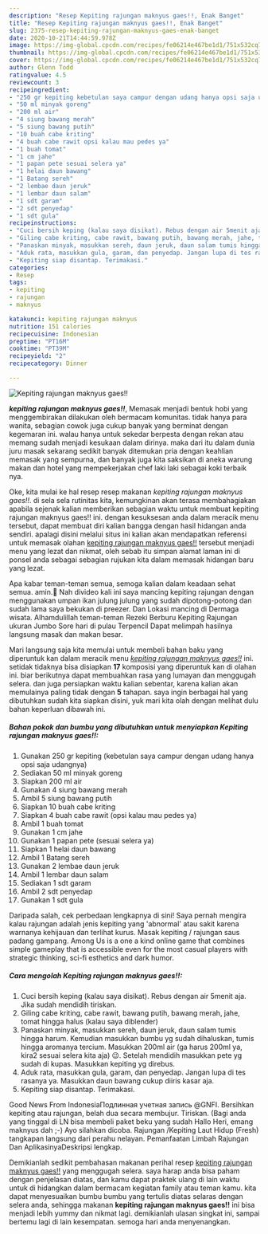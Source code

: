 ```yaml
---
description: "Resep Kepiting rajungan maknyus gaes!!, Enak Banget"
title: "Resep Kepiting rajungan maknyus gaes!!, Enak Banget"
slug: 2375-resep-kepiting-rajungan-maknyus-gaes-enak-banget
date: 2020-10-21T14:44:59.978Z
image: https://img-global.cpcdn.com/recipes/fe06214e467be1d1/751x532cq70/kepiting-rajungan-maknyus-gaes-foto-resep-utama.jpg
thumbnail: https://img-global.cpcdn.com/recipes/fe06214e467be1d1/751x532cq70/kepiting-rajungan-maknyus-gaes-foto-resep-utama.jpg
cover: https://img-global.cpcdn.com/recipes/fe06214e467be1d1/751x532cq70/kepiting-rajungan-maknyus-gaes-foto-resep-utama.jpg
author: Glenn Todd
ratingvalue: 4.5
reviewcount: 3
recipeingredient:
- "250 gr kepiting kebetulan saya campur dengan udang hanya opsi saja udangnya"
- "50 ml minyak goreng"
- "200 ml air"
- "4 siung bawang merah"
- "5 siung bawang putih"
- "10 buah cabe kriting"
- "4 buah cabe rawit opsi kalau mau pedes ya"
- "1 buah tomat"
- "1 cm jahe"
- "1 papan pete sesuai selera ya"
- "1 helai daun bawang"
- "1 Batang sereh"
- "2 lembae daun jeruk"
- "1 lembar daun salam"
- "1 sdt garam"
- "2 sdt penyedap"
- "1 sdt gula"
recipeinstructions:
- "Cuci bersih keping (kalau saya disikat). Rebus dengan air 5menit aja. Jika sudah mendidih tiriskan."
- "Giling cabe kriting, cabe rawit, bawang putih, bawang merah, jahe, tomat hingga halus (kalau saya diblender)"
- "Panaskan minyak, masukkan sereh, daun jeruk, daun salam tumis hingga harum. Kemudian masukkan bumbu yg sudah dihaluskan, tumis hingga aromanya tercium. Masukkan 200ml air (ga harus 200ml ya, kira2 sesuai selera kita aja) 😉. Setelah mendidih masukkan pete yg sudah di kupas. Masukkan kepiting yg direbus."
- "Aduk rata, masukkan gula, garam, dan penyedap. Jangan lupa di tes rasanya ya. Masukkan daun bawang cukup diiris kasar aja."
- "Kepiting siap disantap. Terimakasi."
categories:
- Resep
tags:
- kepiting
- rajungan
- maknyus

katakunci: kepiting rajungan maknyus 
nutrition: 151 calories
recipecuisine: Indonesian
preptime: "PT16M"
cooktime: "PT39M"
recipeyield: "2"
recipecategory: Dinner

---
```



![Kepiting rajungan maknyus gaes!!](https://img-global.cpcdn.com/recipes/fe06214e467be1d1/751x532cq70/kepiting-rajungan-maknyus-gaes-foto-resep-utama.jpg)

<b><i>kepiting rajungan maknyus gaes!!</i></b>, Memasak menjadi bentuk hobi yang menggembirakan dilakukan oleh bermacam komunitas. tidak hanya para wanita, sebagian cowok juga cukup banyak yang berminat dengan kegemaran ini. walau hanya untuk sekedar berpesta dengan rekan atau memang sudah menjadi kesukaan dalam dirinya. maka dari itu dalam dunia juru masak sekarang sedikit banyak ditemukan pria dengan keahlian memasak yang sempurna, dan banyak juga kita saksikan di aneka warung makan dan hotel yang mempekerjakan chef laki laki sebagai koki terbaik nya.

Oke, kita mulai ke hal resep resep makanan <i>kepiting rajungan maknyus gaes!!</i>. di sela sela rutinitas kita, kemungkinan akan terasa membahagiakan apabila sejenak kalian memberikan sebagian waktu untuk membuat kepiting rajungan maknyus gaes!! ini. dengan kesuksesan anda dalam meracik menu tersebut, dapat membuat diri kalian bangga dengan hasil hidangan anda sendiri. apalagi disini melalui situs ini kalian akan mendapatkan referensi untuk memasak olahan <u>kepiting rajungan maknyus gaes!!</u> tersebut menjadi menu yang lezat dan nikmat, oleh sebab itu simpan alamat laman ini di ponsel anda sebagai sebagian rujukan kita dalam memasak hidangan baru yang lezat.

Apa kabar teman-teman semua, semoga kalian dalam keadaan sehat semua. amin.🤲 Nah divideo kali ini saya mancing kepiting rajungan dengan menggunakan umpan ikan julung julung yang sudah dipotong-potong dan sudah lama saya bekukan di preezer. Dan Lokasi mancing di Dermaga wisata. Alhamdulillah teman-teman Rezeki Berburu Kepiting Rajungan ukuran Jumbo Sore hari di pulau Terpencil Dapat melimpah hasilnya langsung masak dan makan besar.


Mari langsung saja kita memulai untuk membeli bahan baku yang diperuntuk kan dalam meracik menu <u><i>kepiting rajungan maknyus gaes!!</i></u> ini. setidak tidaknya bisa disiapkan <b>17</b> komposisi yang diperuntuk kan di olahan ini. biar berikutnya dapat membuahkan rasa yang lumayan dan menggugah selera. dan juga persiapkan waktu kalian sebentar, karena kalian akan memulainya paling tidak dengan <b>5</b> tahapan. saya ingin berbagai hal yang dibutuhkan sudah kita siapkan disini, yuk mari kita olah dengan melihat dulu bahan keperluan dibawah ini.

<!--inarticleads1-->

##### Bahan pokok dan bumbu yang dibutuhkan untuk menyiapkan Kepiting rajungan maknyus gaes!!:

1. Gunakan 250 gr kepiting (kebetulan saya campur dengan udang hanya opsi saja udangnya)
1. Sediakan 50 ml minyak goreng
1. Siapkan 200 ml air
1. Gunakan 4 siung bawang merah
1. Ambil 5 siung bawang putih
1. Siapkan 10 buah cabe kriting
1. Siapkan 4 buah cabe rawit (opsi kalau mau pedes ya)
1. Ambil 1 buah tomat
1. Gunakan 1 cm jahe
1. Gunakan 1 papan pete (sesuai selera ya)
1. Siapkan 1 helai daun bawang
1. Ambil 1 Batang sereh
1. Gunakan 2 lembae daun jeruk
1. Ambil 1 lembar daun salam
1. Sediakan 1 sdt garam
1. Ambil 2 sdt penyedap
1. Gunakan 1 sdt gula


Daripada salah, cek perbedaan lengkapnya di sini! Saya pernah mengira kalau rajungan adalah jenis kepiting yang &#39;abnormal&#39; atau sakit karena warnanya kehijauan dan terlihat kurus. Masak kepiting / rajungan saus padang gampang. Among Us is a one a kind online game that combines simple gameplay that is accessible even for the most casual players with strategic thinking, sci-fi esthetics and dark humor. 

<!--inarticleads2-->

##### Cara mengolah Kepiting rajungan maknyus gaes!!:

1. Cuci bersih keping (kalau saya disikat). Rebus dengan air 5menit aja. Jika sudah mendidih tiriskan.
1. Giling cabe kriting, cabe rawit, bawang putih, bawang merah, jahe, tomat hingga halus (kalau saya diblender)
1. Panaskan minyak, masukkan sereh, daun jeruk, daun salam tumis hingga harum. Kemudian masukkan bumbu yg sudah dihaluskan, tumis hingga aromanya tercium. Masukkan 200ml air (ga harus 200ml ya, kira2 sesuai selera kita aja) 😉. Setelah mendidih masukkan pete yg sudah di kupas. Masukkan kepiting yg direbus.
1. Aduk rata, masukkan gula, garam, dan penyedap. Jangan lupa di tes rasanya ya. Masukkan daun bawang cukup diiris kasar aja.
1. Kepiting siap disantap. Terimakasi.


Good News From IndonesiaПодлинная учетная запись @GNFI. Bersihkan kepiting atau rajungan, belah dua secara membujur. Tiriskan. (Bagi anda yang tinggal di LN bisa membeli paket beku yang sudah Hallo Heri, emang maknyus dah ;-) Ayo silahkan dicoba. Rajungan /Kepiting Laut Hidup (Fresh) tangkapan langsung dari perahu nelayan. Pemanfaatan Limbah Rajungan Dan AplikasinyaDeskripsi lengkap. 

Demikianlah sedikit pembahasan makanan perihal resep <u>kepiting rajungan maknyus gaes!!</u> yang menggugah selera. saya harap anda bisa paham dengan penjelasan diatas, dan kamu dapat praktek ulang di lain waktu untuk di hidangkan dalam bermacam kegiatan family atau teman kamu. kita dapat menyesuaikan bumbu bumbu yang tertulis diatas selaras dengan selera anda, sehingga makanan <b>kepiting rajungan maknyus gaes!!</b> ini bisa menjadi lebih yummy dan nikmat lagi. demikianlah ulasan singkat ini, sampai bertemu lagi di lain kesempatan. semoga hari anda menyenangkan.
